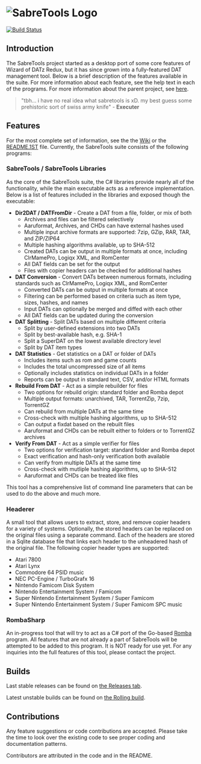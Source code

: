 # ![SabreTools Logo](images/sabretools-rect.png)

[![Build Status](https://github.com/SabreTools/SabreTools/actions/workflows/build_and_publish.yml/badge.svg?branch=main)](https://github.com/SabreTools/SabreTools/actions/workflows/build_and_publish.yml)

## Introduction

The SabreTools project started as a desktop port of some core features of Wizard of DATz Redux, but it has since grown into a fully-featured DAT management tool. Below is a brief description of the features available in the suite. For more information about each feature, see the help text in each of the programs. For more information about the parent project, see [here](https://github.com/SabreTools/wizzardRedux).

> "tbh...  i have no real idea what sabretools is xD. my best guess  some prehistoric sort of swiss army knife" - **Executer**

## Features

For the most complete set of information, see the the [Wiki](https://github.com/SabreTools/SabreTools/wiki) or the [README.1ST](https://raw.githubusercontent.com/SabreTools/SabreTools/main/SabreTools.Core/README.1ST) file. Currently, the SabreTools suite consists of the following programs:

### SabreTools / SabreTools Libraries

As the core of the SabreTools suite, the C# libraries provide nearly all of the functionality, while the main executable acts as a reference implementation. Below is a list of features included in the libraries and exposed though the executable:

* **Dir2DAT / DATFromDir** - Create a DAT from a file, folder, or mix of both
  * Archives and files can be filtered selectively
  * Aaruformat, Archives, and CHDs can have external hashes used
  * Multiple input archive formats are supported: 7zip, GZip, RAR, TAR, and ZIP/ZIP64
  * Multiple hashing algorithms available, up to SHA-512
  * Created DATs can be output in multiple formats at once, including ClrMamePro, Logiqx XML, and RomCenter
  * All DAT fields can be set for the output
  * Files with copier headers can be checked for additional hashes
* **DAT Conversion** - Convert DATs between numerous formats, including standards such as ClrMamePro, Logiqx XML, and RomCenter
  * Converted DATs can be output in multiple formats at once
  * Filtering can be performed based on criteria such as item type, sizes, hashes, and names
  * Input DATs can optionally be merged and diffed with each other
  * All DAT fields can be updated during the conversion
* **DAT Splitting** - Split DATs based on multiple different criteria
  * Split by user-defined extensions into two DATs
  * Split by best-available hash, e.g. SHA-1
  * Split a SuperDAT on the lowest available directory level
  * Split by DAT item types
* **DAT Statistics** - Get statistics on a DAT or folder of DATs
  * Includes items such as rom and game counts
  * Includes the total uncompressed size of all items
  * Optionally includes statistics on individual DATs in a folder
  * Reports can be output in standard text, CSV, and/or HTML formats
* **Rebuild From DAT** - Act as a simple rebuilder for files
  * Two options for rebuild origin: standard folder and Romba depot
  * Multiple output formats: unarchived, TAR, TorrentZip, 7zip, TorrentGZ
  * Can rebuild from multiple DATs at the same time
  * Cross-check with multiple hashing algorithms, up to SHA-512
  * Can output a fixdat based on the rebuilt files
  * Aaruformat and CHDs can be rebuilt either to folders or to TorrentGZ archives
* **Verify From DAT** - Act as a simple verifier for files
  * Two options for verification target: standard folder and Romba depot
  * Exact verification and hash-only verification both available
  * Can verify from multiple DATs at the same time
  * Cross-check with mutliple hashing algorithms, up to SHA-512
  * Aaruformat and CHDs can be treated like files

This tool has a comprehensive list of command line parameters that can be used to do the above and much more.

### Headerer

A small tool that allows users to extract, store, and remove copier headers for a variety of systems. Optionally, the stored headers can be replaced on the original files using a separate command. Each of the headers are stored in a Sqlite database file that links each header to the unheadered hash of the original file. The following copier header types are supported:

* Atari 7800
* Atari Lynx
* Commodore 64 PSID music
* NEC PC-Engine / TurboGrafx 16
* Nintendo Famicom Disk System
* Nintendo Entertainment System / Famicom
* Super Nintendo Entertainment System / Super Famicom
* Super Nintendo Entertainment System / Super Famicom SPC music

### RombaSharp

An in-progress tool that will try to act as a C# port of the Go-based [Romba](https://github.com/uwedeportivo/romba/) program. All features that are not already a part of SabreTools will be attempted to be added to this program. It is NOT ready for use yet. For any inquiries into the full features of this tool, please contact the project.

## Builds

Last stable releases can be found on [the Releases tab](https://github.com/SabreTools/SabreTools/releases).

Latest unstable builds can be found on [the Rolling build](https://github.com/SabreTools/SabreTools/releases/tag/rolling).

## Contributions

Any feature suggestions or code contributions are accepted. Please take the time to look over the existing code to see proper coding and documentation patterns.

Contributors are attributed in the code and in the README.
